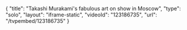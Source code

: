{
    "title": "Takashi Murakami's fabulous art on show in Moscow",
    "type": "solo",
    "layout": "iframe-static",
    "videoId": "123186735",
    "url": "\/tvpembed\/123186735"
}
